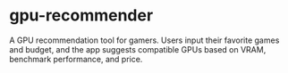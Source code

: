 # gpu-recommender
A GPU recommendation tool for gamers. Users input their favorite games and budget, and the app suggests compatible GPUs based on VRAM, benchmark performance, and price.
